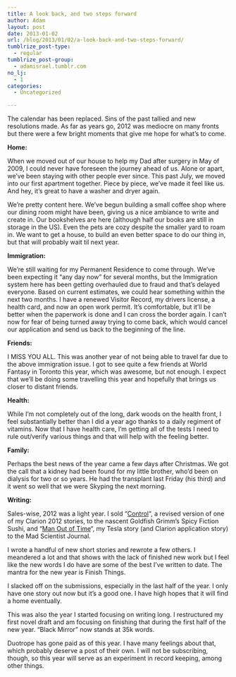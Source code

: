 ```yaml
---
title: A look back, and two steps forward
author: Adam
layout: post
date: 2013-01-02
url: /blog/2013/01/02/a-look-back-and-two-steps-forward/
tumblrize_post-type:
  - regular
tumblrize_post-group:
  - adamisrael.tumblr.com
no_lj:
  - 1
categories:
  - Uncategorized

---
```

The calendar has been replaced. Sins of the past tallied and new resolutions made. As far as years go, 2012 was mediocre on many fronts but there were a few bright moments that give me hope for what&#8217;s to come.

**Home:**

When we moved out of our house to help my Dad after surgery in May of 2009, I could never have foreseen the journey ahead of us. Alone or apart, we&#8217;ve been staying with other people ever since. This past July, we moved into our first apartment together. Piece by piece, we&#8217;ve made it feel like us. And hey, it&#8217;s great to have a washer and dryer again.

We&#8217;re pretty content here. We&#8217;ve begun building a small coffee shop where our dining room might have been, giving us a nice ambiance to write and create in. Our bookshelves are here (although half our books are still in storage in the US). Even the pets are cozy despite the smaller yard to roam in. We want to get a house, to build an even better space to do our thing in, but that will probably wait til next year.

**Immigration:**

We&#8217;re still waiting for my Permanent Residence to come through. We&#8217;ve been expecting it &#8220;any day now&#8221; for several months, but the Immigration system here has been getting overhauled due to fraud and that&#8217;s delayed everyone. Based on current estimates, we could hear something within the next two months. I have a renewed Visitor Record, my drivers license, a health card, and now an open work permit. It&#8217;s comfortable, but it&#8217;ll be better when the paperwork is done and I can cross the border again. I can&#8217;t now for fear of being turned away trying to come back, which would cancel our application and send us back to the beginning of the line.

**Friends:**

I MISS YOU ALL. This was another year of not being able to travel far due to the above immigration issue. I got to see quite a few friends at World Fantasy in Toronto this year, which was awesome, but not enough. I expect that we&#8217;ll be doing some travelling this year and hopefully that brings us closer to distant friends.

**Health:**

While I&#8217;m not completely out of the long, dark woods on the health front, I feel substantially better than I did a year ago thanks to a daily regiment of vitamins. Now that I have health care, I&#8217;m getting all of the tests I need to rule out/verify various things and that will help with the feeling better.

**Family:**

Perhaps the best news of the year came a few days after Christmas. We got the call that a kidney had been found for my little brother, who&#8217;d been on dialysis for two or so years. He had the transplant last Friday (his third) and it went so well that we were Skyping the next morning.

**Writing:**

Sales-wise, 2012 was a light year. I sold &#8220;[Control](1)&#8220;, a revised version of one of my Clarion 2012 stories, to the nascent Goldfish Grimm&#8217;s Spicy Fiction Sushi, and &#8220;[Man Out of Time](2)&#8220;, my Tesla story (and Clarion application story) to the Mad Scientist Journal.

I wrote a handful of new short stories and rewrote a few others. I meandered a lot and that shows with the lack of finished new work but I feel like the new words I do have are some of the best I&#8217;ve written to date. The mantra for the new year is Finish Things.

I slacked off on the submissions, especially in the last half of the year. I only have one story out now but it&#8217;s a good one. I have high hopes that it will find a home eventually.

This was also the year I started focusing on writing long. I restructured my first novel draft and am focusing on finishing that during the first half of the new year. &#8220;Black Mirror&#8221; now stands at 35k words.

Duotrope has gone paid as of this year. I have many feelings about that, which probably deserve a post of their own. I will not be subscribing, though, so this year will serve as an experiment in record keeping, among other things.

 [1]: http://goldfishgrimm.com/control-adam-israel/
 [2]: http://madscientistjournal.org/2012/07/man-out-of-time/
